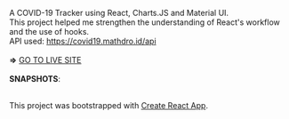 A COVID-19 Tracker using React, Charts.JS and Material UI.
<br>This project helped me strengthen the understanding of React's workflow and the use of hooks.
<br>API used: https://covid19.mathdro.id/api
<br><br>
**=>** [GO TO LIVE SITE]()
<br><br>
**SNAPSHOTS**:
![]()
<br><br>

This project was bootstrapped with [Create React App](https://github.com/facebook/create-react-app).

